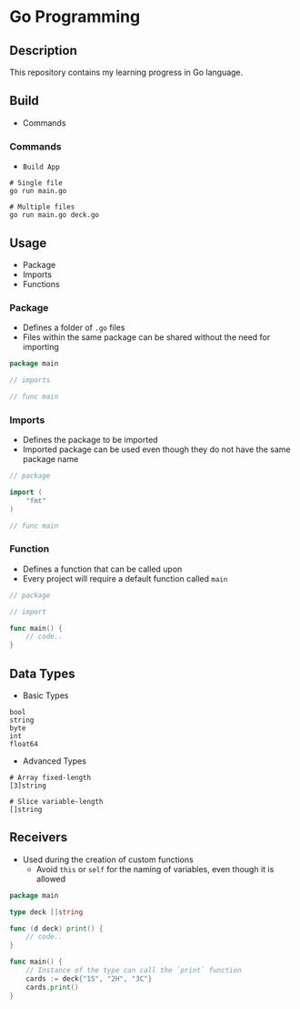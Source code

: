 # Go Programming

## Description
This repository contains my learning progress in Go language.

## Build
- Commands

### Commands
- `Build App`
```shell
# Single file
go run main.go

# Multiple files
go run main.go deck.go
```

## Usage
- Package
- Imports
- Functions

### Package
- Defines a folder of `.go` files
- Files within the same package can be shared without the need for importing
```go
package main

// imports

// func main
```

### Imports
- Defines the package to be imported
- Imported package can be used even though they do not have the same package name
```go
// package

import (
    "fmt"
)

// func main
```

### Function
- Defines a function that can be called upon
- Every project will require a default function called `main`
```go
// package

// import

func main() {
    // code..
}
```

## Data Types
- Basic Types
```
bool
string
byte
int
float64
```

- Advanced Types
```
# Array fixed-length
[3]string

# Slice variable-length
[]string
```

## Receivers
- Used during the creation of custom functions
  - Avoid `this` or `self` for the naming of variables, even though it is allowed
```go
package main

type deck []string

func (d deck) print() {
    // code..
}

func main() {
    // Instance of the type can call the `print` function
    cards := deck{"1S", "2H", "3C"}
    cards.print()
}
```